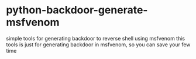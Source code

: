 # python-backdoor-generate-msfvenom
simple tools for generating backdoor to reverse shell using msfvenom
this tools is just for generating backdoor in msfvenom, so you can save your few time
